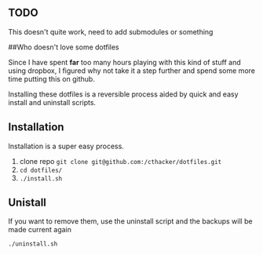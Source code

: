 ## TODO
This doesn't quite work, need to add submodules or something

##Who doesn't love some dotfiles

Since I have spent **far** too many hours playing with this kind of stuff and using dropbox, I
figured why not take it a step further and spend some more time putting this on github.

Installing these dotfiles is a reversible process aided by quick and easy install and uninstall
scripts.

## Installation

Installation is a super easy process. 

1. clone repo  `git clone git@github.com:/cthacker/dotfiles.git`
2. `cd dotfiles/`
3. `./install.sh`

## Unistall

If you want to remove them, use the uninstall script and the backups will be made current again

`./uninstall.sh`





